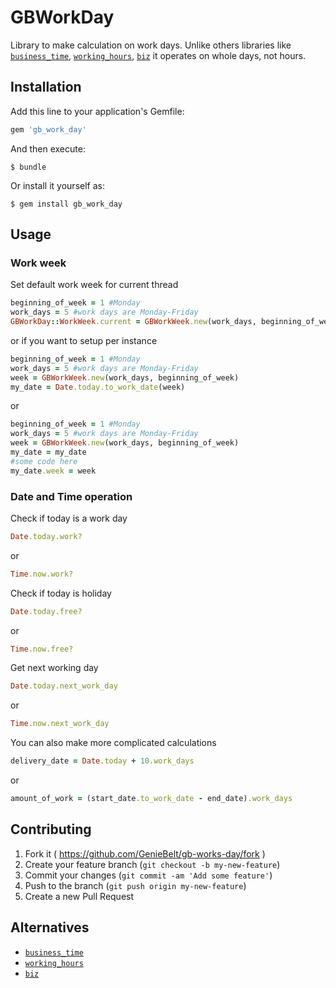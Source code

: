 # GBWorkDay

Library to make calculation on work days.
Unlike others libraries like [`business_time`](https://github.com/bokmann/business_time), 
[`working_hours`](https://github.com/Intrepidd/working_hours), [`biz`](https://github.com/zendesk/biz)
it operates on whole days, not hours. 

## Installation

Add this line to your application's Gemfile:

```ruby
gem 'gb_work_day'
```

And then execute:

    $ bundle

Or install it yourself as:

    $ gem install gb_work_day

## Usage

### Work week

Set default work week for current thread

```ruby
beginning_of_week = 1 #Monday 
work_days = 5 #work days are Monday-Friday
GBWorkDay::WorkWeek.current = GBWorkWeek.new(work_days, beginning_of_week)
```

or if you want to setup per instance

```ruby
beginning_of_week = 1 #Monday 
work_days = 5 #work days are Monday-Friday
week = GBWorkWeek.new(work_days, beginning_of_week)
my_date = Date.today.to_work_date(week)
```

or 

```ruby
beginning_of_week = 1 #Monday 
work_days = 5 #work days are Monday-Friday
week = GBWorkWeek.new(work_days, beginning_of_week)
my_date = my_date
#some code here
my_date.week = week
```

### Date and Time operation

Check if today is a work day
 
```ruby
Date.today.work?
```

or

```ruby
Time.now.work?
```

Check if today is holiday

```ruby
Date.today.free?
```

or

```ruby
Time.now.free?
```

Get next working day

```ruby
Date.today.next_work_day
```

or

```ruby
Time.now.next_work_day
```


You can also make more complicated calculations

```ruby
delivery_date = Date.today + 10.work_days
```

or 

```ruby
amount_of_work = (start_date.to_work_date - end_date).work_days
```

## Contributing

1. Fork it ( https://github.com/GenieBelt/gb-works-day/fork )
2. Create your feature branch (`git checkout -b my-new-feature`)
3. Commit your changes (`git commit -am 'Add some feature'`)
4. Push to the branch (`git push origin my-new-feature`)
5. Create a new Pull Request

## Alternatives

* [`business_time`](https://github.com/bokmann/business_time)
* [`working_hours`](https://github.com/Intrepidd/working_hours)
* [`biz`](https://github.com/zendesk/biz)
